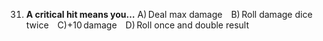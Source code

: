 31. **A critical hit means you…**
    A) Deal max damage B) Roll damage dice twice C)+10 damage D) Roll once and double result
